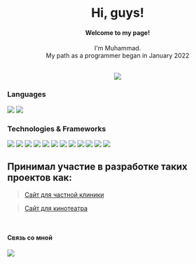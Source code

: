 <h1 align="center">Hi, guys!</h1>

<div align="center">
  <h4 align="center">Welcome to my page!</h4>
  I'm Muhammad.<br>
  My path as a programmer began in January 2022<br>
  &nbsp;
 
 <a href="https://groznyj.hh.ru/resume/0691e80cff0b2f447d0039ed1f4535764a4268" target="_blank"><img src="https://img.shields.io/badge/Head-Hunter-red?style=flat-square&" /> </a>
</div>


 
<!--  Меня зовут <a href="https://t.me/HeIIoW0RID" target="_blank">Muhammad</a><img src="https://github.com/blackcater/blackcater/raw/main/images/Hi.gif" height="32"/> 
&nbsp; -->






### Languages
 <div>
 <img src="https://img.shields.io/badge/javascript-%23323330.svg?style=for-the-badge&logo=javascript&logoColor=%23F7DF1E" />
 <img src="https://img.shields.io/badge/-TYPESCRIPT-blue?style=for-the-badge&logo=typescript&logoColor=%23F7DF1E" />
 <br>
 </div>
 
### Technologies & Frameworks
 <div>
  <img src="https://img.shields.io/badge/react-%2320232a.svg?style=for-the-badge&logo=react&logoColor=%2361DAFB" />
  <img src="https://img.shields.io/badge/redux-%23593d88.svg?style=for-the-badge&logo=redux&logoColor=white" />
  <img src="https://img.shields.io/badge/REDUX-TOOLKIT-lightgrey?style=for-the-badge&logo=redux&logoColor=white" />
  <img src="https://img.shields.io/badge/React_Router-CA4245?style=for-the-badge&logo=react-router&logoColor=white" />
  <img src="https://img.shields.io/badge/node.js-6DA55F?style=for-the-badge&logo=node.js&logoColor=white" />
  <img src="https://img.shields.io/badge/express.js-%23404d59.svg?style=for-the-badge&logo=express&logoColor=%2361DAFB" />
  <img src="https://img.shields.io/badge/MongoDB-%234ea94b.svg?style=for-the-badge&logo=mongodb&logoColor=white" />
  <img src="https://img.shields.io/badge/-GIT-black?style=for-the-badge&logo=github&logoColor=white" />
  <img src="https://img.shields.io/badge/html5-%23E34F26.svg?style=for-the-badge&logo=html5&logoColor=white" />
  <img src="https://img.shields.io/badge/-CSS-blue?style=for-the-badge&logo=css3&logoColor=white" />
  <img src="https://img.shields.io/badge/-SCSS-blue?style=for-the-badge&logo=css3&logoColor=white" />
  <img src="https://img.shields.io/badge/-WEBPACK-blue?style=for-the-badge&logo=webpack&logoColor=white" />
  
 
</div>


<h2>Принимал участие в разработке таких проектов как:</h2>

> [Сайт для частной клиники](https://github.com/MuSliM-95/Hospital_Frontend)

> [Сайт для кинотеатра](https://github.com/MuSliM-95/week-project-client)

&nbsp;
 
 
 <h4>Связь со мной</h4>
  <a href="https://t.me/HeIIoW0RID" target='_blank'/><img src="https://img.shields.io/badge/Telegram-2CA5E0?style=for-the-badge&logo=telegram&logoColor=white"/></a> 

<!--
**MuSliM-95/MuSliM-95** is a ✨ _special_ ✨ repository because its `README.md` (this file) appears on your GitHub profile.

Here are some ideas to get you started:

- 🔭 I’m currently working on ...
- 🌱 I’m currently learning ...
- 👯 I’m looking to collaborate on ...
- 🤔 I’m looking for help with ...
- 💬 Ask me about ...
- 📫 How to reach me: ...
- 😄 Pronouns: ...
- ⚡ Fun fact: ...
-->
